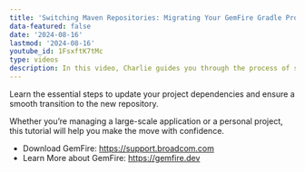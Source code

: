 ```yaml
---
title: 'Switching Maven Repositories: Migrating Your GemFire Gradle Project from VMware to Broadcom'
data-featured: false
date: '2024-08-16'
lastmod: '2024-08-16'
youtube_id: 1FsxftK7tMc
type: videos
description: In this video, Charlie guides you through the process of switching Maven repositories as you migrate your GemFire Gradle project from VMware to Broadcom.
---
```


Learn the essential steps to update your project dependencies and ensure a smooth transition to the new repository.

Whether you’re managing a large-scale application or a personal project, this tutorial will help you make the move with confidence.

- Download GemFire: https://support.broadcom.com
- Learn More about GemFire: https://gemfire.dev